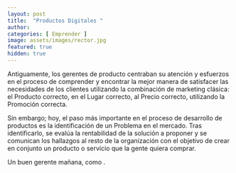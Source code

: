 ```yaml
---
layout: post
title:  "Productos Digitales "
author: 
categories: [ Emprender ]
image: assets/images/rector.jpg
featured: true
hidden: true
---
```


Antiguamente, los gerentes de producto centraban su atención y esfuerzos en el proceso de comprender y encontrar la mejor manera de satisfacer las necesidades de los clientes utilizando la combinación de marketing clásica: el Producto correcto, en el Lugar correcto, al Precio correcto, utilizando la Promoción correcta.

Sin embargo; hoy, el paso más importante en el proceso de desarrollo de productos es la identificación de un Problema en el mercado. Tras identificarlo, se evalúa la rentabilidad de la solución a proponer y se comunican los hallazgos al resto de la organización con el objetivo de crear en conjunto un producto o servicio que la gente quiera comprar.

Un buen gerente mañana, como . 

<!-- #### So how do we do spoilers?

```html
<span class="spoiler">My hidden paragraph here.</span>
``` -->
